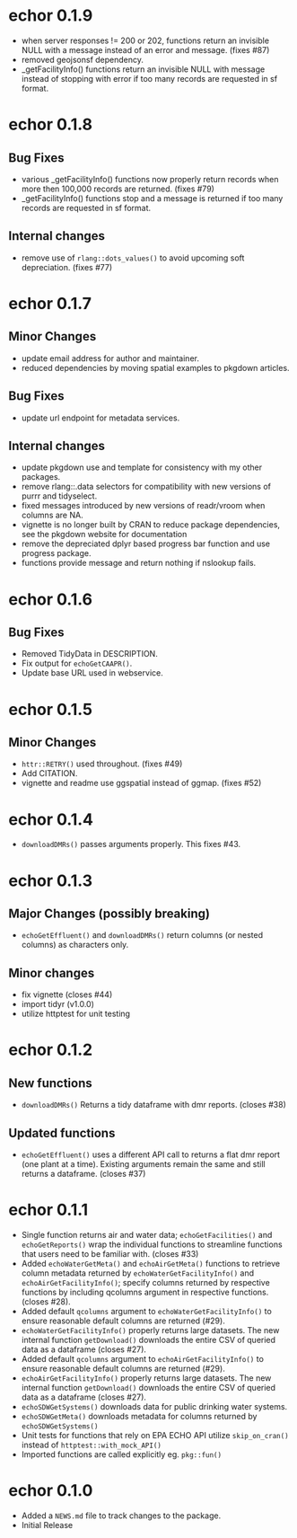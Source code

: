 # echor 0.1.9
* when server responses != 200 or 202, functions return an invisible NULL with a message instead of an error and message. (fixes #87)
* removed geojsonsf dependency.
* _getFacilityInfo() functions return an invisible NULL with message instead of stopping with error if too many records are requested in sf format.

# echor 0.1.8

## Bug Fixes
* various _getFacilityInfo() functions now properly return records when more then 100,000 records are returned. (fixes #79)
* _getFacilityInfo() functions stop and a message is returned if too many records are requested in sf format.

## Internal changes
* remove use of `rlang::dots_values()` to avoid upcoming soft depreciation. (fixes #77)

# echor 0.1.7

## Minor Changes
* update email address for author and maintainer.
* reduced dependencies by moving spatial examples to pkgdown articles.

## Bug Fixes
* update url endpoint for metadata services.

## Internal changes
* update pkgdown use and template for consistency with my other packages.
* remove rlang::.data selectors for compatibility with new versions of purrr and tidyselect.
* fixed messages introduced by new versions of readr/vroom when columns are NA.
* vignette is no longer built by CRAN to reduce package dependencies, see the pkgdown website for documentation
* remove the depreciated dplyr based progress bar function and use progress package.
* functions provide message and return nothing if nslookup fails.

# echor 0.1.6

## Bug Fixes

* Removed TidyData in DESCRIPTION.
* Fix output for `echoGetCAAPR()`.
* Update base URL used in webservice.

# echor 0.1.5

## Minor Changes

* `httr::RETRY()` used throughout. (fixes #49)
* Add CITATION.
* vignette and readme use ggspatial instead of ggmap. (fixes #52)

# echor 0.1.4

* `downloadDMRs()` passes arguments properly. This fixes #43.


# echor 0.1.3

## Major Changes (possibly breaking)

* `echoGetEffluent()` and `downloadDMRs()` return columns (or nested columns) as characters only.

## Minor changes

* fix vignette (closes #44)
* import tidyr (v1.0.0)
* utilize httptest for unit testing

# echor 0.1.2

## New functions

* `downloadDMRs()` Returns a tidy dataframe with dmr reports. (closes #38)

## Updated functions

* `echoGetEffluent()` uses a different API call to returns a flat dmr report (one plant at a time). Existing arguments remain the same and still returns a dataframe. (closes #37)

# echor 0.1.1

* Single function returns air and water data; `echoGetFacilities()` and `echoGetReports()` wrap the individual functions to streamline functions that users need to be familiar with. (closes #33)
* Added `echoWaterGetMeta()` and `echoAirGetMeta()` functions to retrieve column metadata returned by `echoWaterGetFacilityInfo()` and `echoAirGetFacilityInfo()`; specify columns returned by respective functions by including qcolumns argument in respective functions.   (closes #28).
* Added default `qcolumns` argument to `echoWaterGetFacilityInfo()` to ensure reasonable default columns are returned (#29).
* `echoWaterGetFacilityInfo()` properly returns large datasets. The new internal function `getDownload()` downloads the entire CSV of queried data as a dataframe (closes #27).
* Added default `qcolumns` argument to `echoAirGetFacilityInfo()` to ensure reasonable default columns are returned (#29).
* `echoAirGetFacilityInfo()`  properly returns large datasets. The new internal function `getDownload()` downloads the entire CSV of queried data as a dataframe (closes #27).
* `echoSDWGetSystems()` downloads data for public drinking water systems.
* `echoSDWGetMeta()` downloads metadata for columns returned by `echoSDWGetSystems()`
* Unit tests for functions that rely on EPA ECHO API utilize `skip_on_cran()` instead of `httptest::with_mock_API()`
* Imported functions are called explicitly eg. `pkg::fun()`

# echor 0.1.0

* Added a `NEWS.md` file to track changes to the package.
* Initial Release
